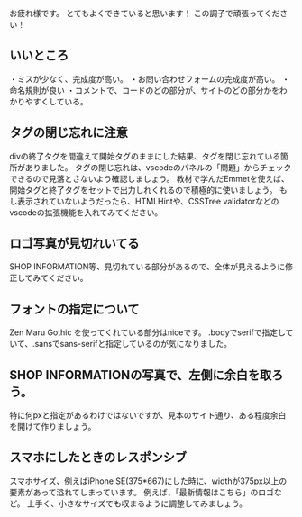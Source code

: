 お疲れ様です。
とてもよくできていると思います！
この調子で頑張ってください！

## いいところ
・ミスが少なく、完成度が高い。
・お問い合わせフォームの完成度が高い。
・命名規則が良い
・コメントで、コードのどの部分が、サイトのどの部分かをわかりやすくしている。

## タグの閉じ忘れに注意
divの終了タグを間違えて開始タグのままにした結果、タグを閉じ忘れている箇所がありました。
タグの閉じ忘れは、vscodeのパネルの「問題」からチェックできるので見落とさないよう確認しましょう。
教材で学んだEmmetを使えば、開始タグと終了タグをセットで出力しれくれるので積極的に使いましょう。
もし表示されていないようだったら、HTMLHintや、CSSTree validatorなどのvscodeの拡張機能を入れてみてください。


## ロゴ写真が見切れいてる
SHOP INFORMATION等、見切れている部分があるので、全体が見えるように修正してみてください。

## フォントの指定について
Zen Maru Gothic を使ってくれている部分はniceです。
.bodyでserifで指定していて、.sansでsans-serifと指定しているのが気になりました。

## SHOP INFORMATIONの写真で、左側に余白を取ろう。
特に何pxと指定があるわけではないですが、見本のサイト通り、ある程度余白を開けて作りましょう。

## スマホにしたときのレスポンシブ

スマホサイズ、例えばiPhone SE(375*667)にした時に、widthが375px以上の要素があって溢れてしまっています。
例えば、「最新情報はこちら」のロゴなど。
上手く、小さなサイズでも収まるように調整してみましょう。